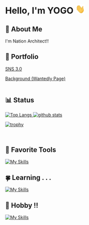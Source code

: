 # Hello, I'm YOGO <img src="https://raw.githubusercontent.com/sheegull/sheegull/main/wave.gif" width="30px" height="30px" />

## :mechanical_arm: About Me
    
I'm Nation Architect!!
<br>
## :footprints: Portfolio
[SNS 3.0](https://github.com/sheegull/Social-Network-3.0)

[Background (Wantedly Page)](https://www.wantedly.com/id/sheegull)
<br>
<br>
<!--![snek go brr](https://raw.githubusercontent.com/sheegull/sheegull/snek/snek-light.svg#gh-light-mode-only)
![snek go brr](https://raw.githubusercontent.com/sheegull/sheegull/snek/snek-dark.svg#gh-dark-mode-only)-->

## :bar_chart: Status

<a href="https://github.com/sheegull/sheegull" align="left"> 
  <img alt="Top Langs" height="200px" src="https://github-readme-stats.vercel.app/api/top-langs/?username=sheegull&layout=compact&theme=dark&show_icons=true&line_height=27&count_private=true&title_color=ffffff&text_color=c9cacc&icon_color=2bbc8a&bg_color=1d1f21" />
  <img alt="github stats" height="200px" src="https://github-readme-stats.vercel.app/api?username=sheegull&show_icons=true&line_height=27&count_private=true&title_color=ffffff&text_color=c9cacc&icon_color=2bbc8a&bg_color=1d1f21" />
</a>

[![trophy](https://github-profile-trophy.vercel.app/?username=sheegull&theme=discord&column=7)](https://github.com/ryo-ma/github-profile-trophy)

<br>
 
## :star2: Favorite Tools
[![My Skills](https://skillicons.dev/icons?i=linux,js,ts,react,vite,tailwind,mongodb,firebase,ruby,rails,go)](https://github.com/sheegull)

## :four_leaf_clover: Learning . . .
[![My Skills](https://skillicons.dev/icons?i=linux,neovim,html,css,js,ts,react,nextjs,vite,materialui,tailwind,mongodb,firebase,ruby,rails,py,django,go,rust,solidity,deno,threejs,mysql,flutter,wasm,githubactions,docker,aws,gcp,azure)](https://github.com/sheegull)

## :space_invader: Hobby !!
[![My Skills](https://skillicons.dev/icons?i=figma,xd,ps,ai,pr,ae,discord,bots)](https://github.com/sheegull)


